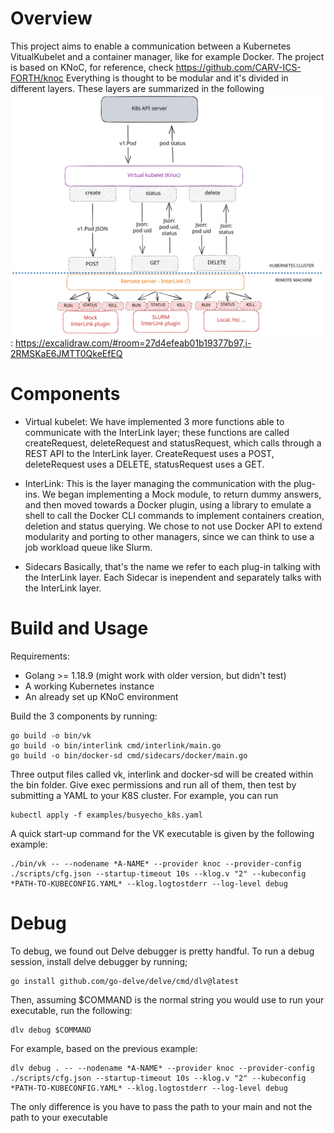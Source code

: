 # Overview
This project aims to enable a communication between a Kubernetes VitualKubelet and a container manager, like for example Docker.
The project is based on KNoC, for reference, check https://github.com/CARV-ICS-FORTH/knoc
Everything is thought to be modular and it's divided in different layers. These layers are summarized in the following ![drawing](imgs/interLink%20schematic.svg "InterLink schematic"):
https://excalidraw.com/#room=27d4efeab01b19377b97,i-2RMSKaE6JMTT0QkeEfEQ

# Components
- Virtual kubelet:
We have implemented 3 more functions able to communicate with the InterLink layer; these functions are called createRequest, deleteRequest and statusRequest, which calls through a REST API to the InterLink layer. CreateRequest uses a POST, deleteRequest uses a DELETE, statusRequest uses a GET.

- InterLink:
This is the layer managing the communication with the plug-ins. We began implementing a Mock module, to return dummy answers, and then moved towards a Docker plugin, using a library to emulate a shell to call the Docker CLI commands to implement containers creation, deletion and status querying. We chose to not use Docker API to extend modularity and porting to other managers, since we can think to use a job workload queue like Slurm.

- Sidecars
Basically, that's the name we refer to each plug-in talking with the InterLink layer. Each Sidecar is inependent and separately talks with the InterLink layer.

# Build and Usage
Requirements: 
- Golang >= 1.18.9 (might work with older version, but didn't test)
- A working Kubernetes instance
- An already set up KNoC environment

Build the 3 components by running:
```
go build -o bin/vk
go build -o bin/interlink cmd/interlink/main.go
go build -o bin/docker-sd cmd/sidecars/docker/main.go
```
Three output files called vk, interlink and docker-sd will be created within the bin folder.
Give exec permissions and run all of them, then test by submitting a YAML to your K8S cluster. For example, you can run
```
kubectl apply -f examples/busyecho_k8s.yaml
```

A quick start-up command for the VK executable is given by the following example:
```
./bin/vk -- --nodename *A-NAME* --provider knoc --provider-config ./scripts/cfg.json --startup-timeout 10s --klog.v "2" --kubeconfig *PATH-TO-KUBECONFIG.YAML* --klog.logtostderr --log-level debug
```

# Debug
To debug, we found out Delve debugger is pretty handful. To run a debug session, install delve debugger by running;
```
go install github.com/go-delve/delve/cmd/dlv@latest
```

Then, assuming $COMMAND is the normal string you would use to run your executable, run the following:
```
dlv debug $COMMAND
```

For example, based on the previous example:
```
dlv debug . -- --nodename *A-NAME* --provider knoc --provider-config ./scripts/cfg.json --startup-timeout 10s --klog.v "2" --kubeconfig *PATH-TO-KUBECONFIG.YAML* --klog.logtostderr --log-level debug
```

The only difference is you have to pass the path to your main and not the path to your executable